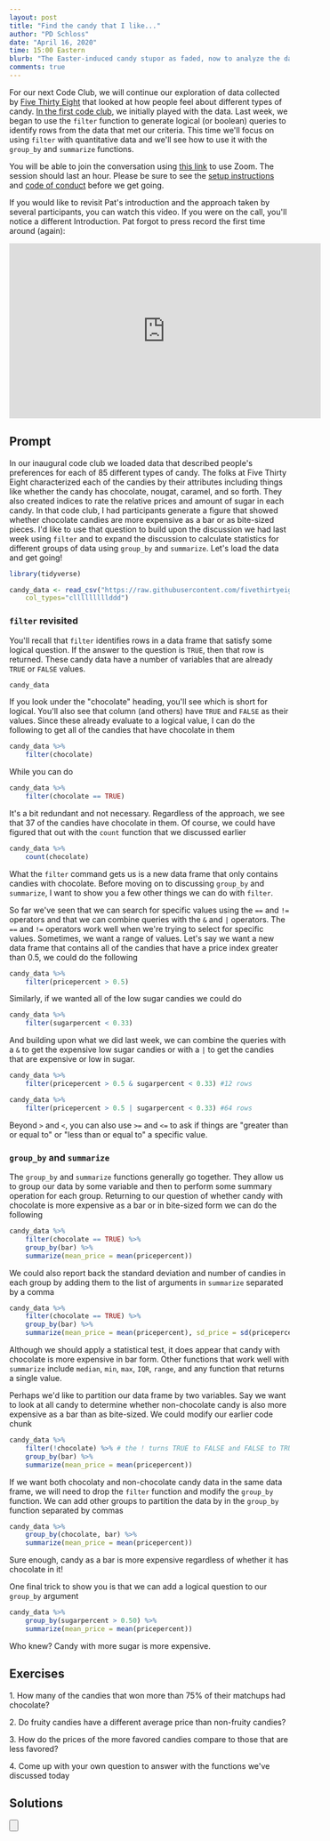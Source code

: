```yaml
---
layout: post
title: "Find the candy that I like..."
author: "PD Schloss"
date: "April 16, 2020"
time: 15:00 Eastern
blurb: "The Easter-induced candy stupor as faded, now to analyze the data"
comments: true
---
```


For our next Code Club, we will continue our exploration of data collected by [Five Thirty Eight](https://fivethirtyeight.com/videos/the-ultimate-halloween-candy-power-ranking/) that looked at how people feel about different types of candy. [In the first code club](2020-03-26-candy-crusy), we initially played with the data. Last week, we began to use the `filter` function to generate logical (or boolean) queries to identify rows from the data that met our criteria. This time we'll focus on using `filter` with quantitative data and we'll see how to use it with the `group_by` and `summarize` functions.

You will be able to join the conversation using [this link](https://zoom.us/j/96466835271?pwd=dGljcGc5clFyeVI5ZjJsdHFOQWo0UT09) to use Zoom. The session should last an hour. Please be sure to see the [setup instructions](/code_club/setup-instructions) and [code of conduct](/code_club/code-of-conduct) before we get going.

If you would like to revisit Pat's introduction and the approach taken by several participants, you can watch this video. If you were on the call, you'll notice a different Introduction. Pat forgot to press record the first time around (again):

<iframe style="margin: 0 auto;display:block;" width="560" height="315" src="https://www.youtube.com/embed/-USF9PFOvvY" frameborder="0" allow="accelerometer; autoplay; encrypted-media; gyroscope; picture-in-picture" allowfullscreen></iframe>

## Prompt

In our inaugural code club we loaded data that described people's preferences for each of 85 different types of candy. The folks at Five Thirty Eight characterized each of the candies by their attributes including things like whether the candy has chocolate, nougat, caramel, and so forth. They also created indices to rate the relative prices and amount of sugar in each candy. In that code club, I had participants generate a figure that showed whether chocolate candies are more expensive as a bar or as bite-sized pieces. I'd like to use that question to build upon the discussion we had last week using `filter` and to expand the discussion to calculate statistics for different groups of data using `group_by` and `summarize`. Let's load the data and get going!

```R
library(tidyverse)

candy_data <- read_csv("https://raw.githubusercontent.com/fivethirtyeight/data/master/candy-power-ranking/candy-data.csv",
	col_types="clllllllllddd")
```


### `filter` revisited

You'll recall that `filter` identifies rows in a data frame that satisfy some logical question. If the answer to the question is `TRUE`, then that row is returned. These candy data have a number of variables that are already `TRUE` or `FALSE` values.

```R
candy_data
```

If you look under the "chocolate" heading, you'll see <lgl> which is short for logical. You'll also see that column (and others) have `TRUE` and `FALSE` as their values. Since these already evaluate to a logical value, I can do the following to get all of the candies that have chocolate in them

```R
candy_data %>%
	filter(chocolate)
```

While you can do

```R
candy_data %>%
	filter(chocolate == TRUE)
```

It's a bit redundant and not necessary. Regardless of the approach, we see that 37 of the candies have chocolate in them. Of course, we could have figured that out with the `count` function that we discussed earlier

```R
candy_data %>%
	count(chocolate)
```

What the `filter` command gets us is a new data frame that only contains candies with chocolate. Before moving on to discussing `group_by` and `summarize`, I want to show you a few other things we can do with `filter`.

So far we've seen that we can search for specific values using the `==` and `!=` operators and that we can combine queries with the `&` and `|` operators. The `==` and `!=` operators work well when we're trying to select for specific values. Sometimes, we want a range of values. Let's say we want a new data frame that contains all of the candies that have a price index greater than 0.5, we could do the following

```R
candy_data %>%
	filter(pricepercent > 0.5)
```

Similarly, if we wanted all of the low sugar candies we could do

```R
candy_data %>%
	filter(sugarpercent < 0.33)
```

And building upon what we did last week, we can combine the queries with a `&` to get the expensive low sugar candies or with a `|` to get the candies that are expensive or low in sugar.

```R
candy_data %>%
	filter(pricepercent > 0.5 & sugarpercent < 0.33) #12 rows

candy_data %>%
	filter(pricepercent > 0.5 | sugarpercent < 0.33) #64 rows
```

Beyond `>` and `<`, you can also use `>=` and `<=` to ask if things are "greater than or equal to" or "less than or equal to" a specific value.


### `group_by` and `summarize`

The `group_by` and `summarize` functions generally go together. They allow us to group our data by some variable and then to perform some summary operation for each group. Returning to our question of whether candy with chocolate is more expensive as a bar or in bite-sized form we can do the following

```R
candy_data %>%
	filter(chocolate == TRUE) %>%
	group_by(bar) %>%
	summarize(mean_price = mean(pricepercent))
```

We could also report back the standard deviation and number of candies in each group by adding them to the list of arguments in `summarize` separated by a comma

```R
candy_data %>%
	filter(chocolate == TRUE) %>%
	group_by(bar) %>%
	summarize(mean_price = mean(pricepercent), sd_price = sd(pricepercent), n=n())
```

Although we should apply a statistical test, it does appear that candy with chocolate is more expensive in bar form. Other functions that work well with `summarize` include `median`, `min`, `max`, `IQR`, `range`, and any function that returns a single value.

Perhaps we'd like to partition our data frame by two variables. Say we want to look at all candy to determine whether non-chocolate candy is also more expensive as a bar than as bite-sized. We could modify our earlier code chunk

```R
candy_data %>%
	filter(!chocolate) %>% # the ! turns TRUE to FALSE and FALSE to TRUE
	group_by(bar) %>%
	summarize(mean_price = mean(pricepercent))
```

If we want both chocolaty and non-chocolate candy data in the same data frame, we will need to drop the `filter` function and modify the `group_by` function. We can add other groups to partition the data by in the `group_by` function separated by commas

```R
candy_data %>%
	group_by(chocolate, bar) %>%
	summarize(mean_price = mean(pricepercent))
```

Sure enough, candy as a bar is more expensive regardless of whether it has chocolate in it!

One final trick to show you is that we can add a logical question to our `group_by` argument

```R
candy_data %>%
	group_by(sugarpercent > 0.50) %>%
	summarize(mean_price = mean(pricepercent))
```

Who knew? Candy with more sugar is more expensive.


## Exercises

1\. How many of the candies that won more than 75% of their matchups had chocolate?  

2\. Do fruity candies have a different average price than non-fruity candies?  

3\. How do the prices of the more favored candies compare to those that are less favored?  

4\. Come up with your own question to answer with the functions we've discussed today  


## Solutions
<input type="button" class="hideshow">
<div markdown="1" style="display:none;">
1\. How many of the candies that won more than 75% of their matchups had chocolate?

```R
candy_data %>%
	filter(winpercent > 0.75) %>%
	count(chocolate)
```

There's more non-chocolate than chocolate containing candy in the dataset


2\. Do fruity candies have a different average price than non-fruity candies?

```R
candy_data %>%
	group_by(fruity) %>%
	summarize(mean_price = mean(pricepercent), sd_price=sd(pricepercent), n=n())
```

Fruity candy tends to be cheaper than candy without fruity flavor.


3\. How do the prices of the more favored candies compare to those that are less favored?

```R
candy_data %>%
	group_by(winpercent > 50) %>%
	summarize(mean_price = mean(pricepercent), sd_price=sd(pricepercent), n=n())
```

The more favored candies are more expensive.


4\. Come up with your own question to answer with the functions we've discussed today

Does price differ by sugar content?

```R
candy_data %>%
 	group_by(sugarpercent > 0.5) %>%
	summarize(mean_price = mean(pricepercent), sd_price=sd(pricepercent), n=n())
```

High sugar candy tends to be more expensive than low sugar candy. Perhaps confounded with people's preference?

```R
candy_data %>%
 	group_by(sugarpercent > 0.5, winpercent > 50) %>%
	summarize(mean_price = mean(pricepercent), sd_price=sd(pricepercent), n=n())
```

Maybe people just like good candy.
</div>
